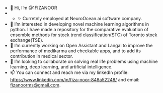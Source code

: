 - 👋 Hi, I’m @1FIZANOOR
- - ✨ Curretnly employed at NeuroOcean.ai software company.
- 👀 I’m interested in developing novel machine learning algorithms in python. I have made a repository for the comparative evaluation of ensemble methods for stock trend classification(STC) of Toronto stock exchange(TSE). 
- 🌱 I’m currently working on Open Assistant and Langai to improve the performance of medikarma and checkable apps, and to add its contribution in medical sector.
- 💞️ I’m looking to collaborate on solving real life problems using machine learning, deep learning, and artificial intelligence.
- 📫 You can connect and reach me via my linkedIn profile: https://www.linkedin.com/in/fiza-noor-848a52248/ and email: fizanoorms@gmail.com.
<!---
1FIZANOOR/1FIZANOOR is a ✨ special ✨ repository because its `README.md` (this file) appears on your GitHub profile.
You can click the Preview link to take a look at your changes. It contains elaborative python code containing data visualization, labelling, balancing, splitting,base-meta level training/testing, and performance evaluation through multiple classification metrics. 
--->
